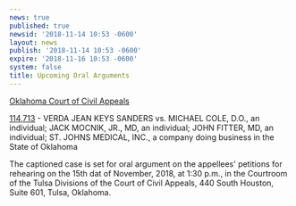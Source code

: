 ```yaml
---
news: true
published: true
newsid: '2018-11-14 10:53 -0600'
layout: news
publish: '2018-11-14 10:53 -0600'
expire: '2018-11-16 10:53 -0600'
system: false
title: Upcoming Oral Arguments
---
```

<u>Oklahoma Court of Civil Appeals</u>

[114,713](http://www.oscn.net/dockets/GetCaseInformation.aspx?db=appellate&number=114713) - VERDA JEAN KEYS SANDERS vs. MICHAEL COLE, D.O., an individual; JACK MOCNIK, JR., MD, an individual; JOHN FITTER, MD, an individual; ST. JOHNS MEDICAL, INC., a company doing business in the State of Oklahoma

The captioned case is set for oral argument on the appellees' petitions for rehearing on the 15th dat of November, 2018, at 1:30 p.m., in the Courtroom of the Tulsa Divisions of the Court of Civil Appeals, 440 South Houston, Suite 601, Tulsa, Oklahoma.
